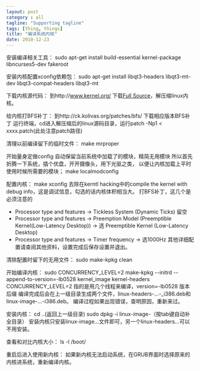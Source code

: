 ```yaml
---
layout: post
category : all
tagline: "Supporting tagline"
tags: [thing, things]
title: "编译系统内核"
date: 2010-12-23
---
```

安装编译相关工具：
sudo apt-get install build-essential kernel-package libncurses5-dev fakeroot

安装内核配置xconfig依赖包：
sudo apt-get install libqt3-headers libqt3-mt-dev libqt3-compat-headers libqt3-mt

下载内核源代码：
到http://www.kernel.org/ 下载[Full Source](完整版)，解压缩linux内核。

给内核打BFS补丁：
到http://ck.kolivas.org/patches/bfs/ 下载相应版本BFS补丁
运行终端，cd进入解压缩后的linux源码目录，运行patch -Np1 &lt; xxxx.patch(此处注意patch路径)

清理以前编译留下的临时文件：
make mrproper

开始量身定做config
自动保留当前系统中加载了的模块，精简无用模块
所以首先折腾一下系统，插个优盘，开开摄像头，用下光驱之类， 以便让内核加载上平时使用时候所需要的模块；
make localmodconfig

配置内核：
make xconfig
去除在kerntl hacking中的compile the kernel with debug info，这是调试信息，勾选的话内核体积相当大。
打BFS补丁，这几个是必须注意的
* Processor type and features -&gt; Tickless System (Dynamic Ticks) 留空
* Processor type and features -&gt; Preemption Model (Preemptible Kernel(Low-Latency Desktop)) -&gt; 选 Preemptible Kernel (Low-Latency Desktop)
* Processor type and features -&gt; Timer frequency -&gt; 选1000Hz
其他详细配置请查阅其他资料，设置完成后保存设置并退出。

清除配置时留下的无用文件：
sudo make-kpkg clean

开始编译内核：
sudo CONCURRENCY_LEVEL=2 make-kpkg --initrd --append-to-version=-lb0528 kernel_image kernel-headers
CONCURRENCY_LEVEL=2 指的是用几个线程来编译，version=-lb0528 版本后缀
编译完成后会在上一级目录生成两个文件，linux-headers-…-_i386.deb和linux-image-…-i386.deb。
编译过程如果出现错误，查明原因，重新来过。

安装内核：
cd ..(返回上一级目录)
sudo dpkg -i linux-image-（按tab键自动补全目录）
安装内核只安装linux-image…文件即可，另一个linux-headers…可以不用安装。

查看和对比内核大小：
ls -l /boot/

重启后进入使用新内核：
如果新内核无法启动系统，在GRUB界面时选择原来的内核进系统，重新编译内核。